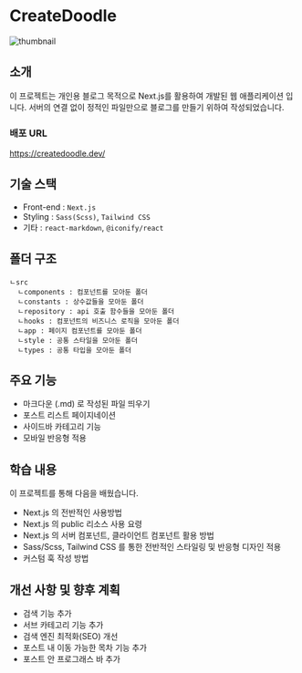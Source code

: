 # CreateDoodle

![thumbnail](https://4rwpwj6q9lf5hlkz.public.blob.vercel-storage.com/common/images/readme_thumbnail-JOGQ0zTn8dchP7mKKD7M6yHrcjXne4.png)

## 소개

이 프로젝트는 개인용 블로그 목적으로 Next.js를 활용하여 개발된 웹 애플리케이션 입니다.
서버의 연결 없이 정적인 파일만으로 블로그를 만들기 위하여 작성되었습니다.

### 배포 URL

https://createdoodle.dev/

## 기술 스택

- Front-end : `Next.js`
- Styling : `Sass(Scss)`, `Tailwind CSS`
- 기타 : `react-markdown`, `@iconify/react`

## 폴더 구조

```
ㄴsrc
  ㄴcomponents : 컴포넌트를 모아둔 폴더
  ㄴconstants : 상수값들을 모아둔 폴더
  ㄴrepository : api 호출 함수들을 모아둔 폴더
  ㄴhooks : 컴포넌트의 비즈니스 로직을 모아둔 폴더
  ㄴapp : 페이지 컴포넌트를 모아둔 폴더
  ㄴstyle : 공통 스타일을 모아둔 폴더
  ㄴtypes : 공통 타입을 모아둔 폴더
```

## 주요 기능

- 마크다운 (.md) 로 작성된 파일 띄우기
- 포스트 리스트 페이지네이션
- 사이드바 카테고리 기능
- 모바일 반응형 적용

## 학습 내용

이 프로젝트를 통해 다음을 배웠습니다.

- Next.js 의 전반적인 사용방법
- Next.js 의 public 리소스 사용 요령
- Next.js 의 서버 컴포넌트, 클라이언트 컴포넌트 활용 방법
- Sass/Scss, Tailwind CSS 를 통한 전반적인 스타일링 및 반응형 디자인 적용
- 커스텀 훅 작성 방법

## 개선 사항 및 향후 계획

- 검색 기능 추가
- 서브 카테고리 기능 추가
- 검색 엔진 최적화(SEO) 개선
- 포스트 내 이동 가능한 목차 기능 추가
- 포스트 안 프로그래스 바 추가
